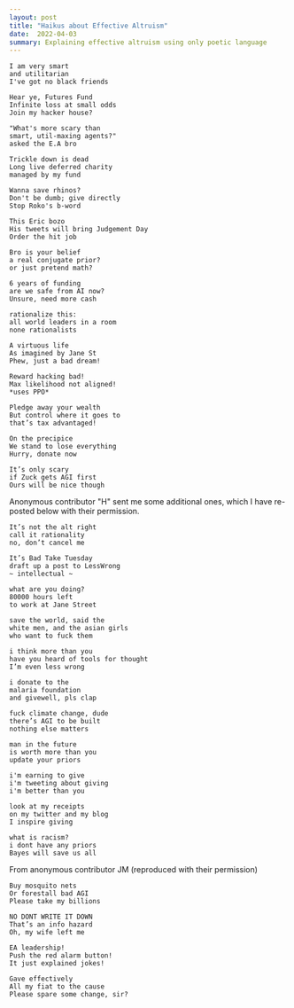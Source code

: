 ```yaml
---
layout: post
title: "Haikus about Effective Altruism"
date:  2022-04-03
summary: Explaining effective altruism using only poetic language
---
```


```
I am very smart
and utilitarian
I've got no black friends
```

```
Hear ye, Futures Fund
Infinite loss at small odds
Join my hacker house?
```

```
"What's more scary than
smart, util-maxing agents?" 
asked the E.A bro
```

```
Trickle down is dead
Long live deferred charity
managed by my fund
```

```
Wanna save rhinos?
Don't be dumb; give directly
Stop Roko's b-word
```

```
This Eric bozo
His tweets will bring Judgement Day
Order the hit job
```

```
Bro is your belief
a real conjugate prior?
or just pretend math?
```

```
6 years of funding
are we safe from AI now?
Unsure, need more cash
```

```
rationalize this:
all world leaders in a room
none rationalists
```

```
A virtuous life
As imagined by Jane St
Phew, just a bad dream!
```

```
Reward hacking bad!
Max likelihood not aligned!
*uses PPO*
```

```
Pledge away your wealth
But control where it goes to
that’s tax advantaged!
```

```
On the precipice
We stand to lose everything
Hurry, donate now
```

```
It’s only scary
if Zuck gets AGI first
Ours will be nice though
```

Anonymous contributor "H" sent me some additional ones, which I have re-posted below with their permission.

```
It’s not the alt right 
call it rationality
no, don’t cancel me
```

```
It’s Bad Take Tuesday 
draft up a post to LessWrong
~ intellectual ~
```

```
what are you doing?
80000 hours left
to work at Jane Street
```

```
save the world, said the 
white men, and the asian girls
who want to fuck them 
```

```
i think more than you
have you heard of tools for thought 
I’m even less wrong 
```

```
i donate to the
malaria foundation
and givewell, pls clap
```

```
fuck climate change, dude
there’s AGI to be built
nothing else matters
```

```
man in the future
is worth more than you
update your priors
```

```
i'm earning to give
i'm tweeting about giving
i'm better than you
```

```
look at my receipts
on my twitter and my blog
I inspire giving
```

```
what is racism?
i dont have any priors
Bayes will save us all
```

From anonymous contributor JM (reproduced with their permission)

```
Buy mosquito nets
Or forestall bad AGI
Please take my billions
```

```
NO DONT WRITE IT DOWN
That’s an info hazard
Oh, my wife left me
```

```
EA leadership!
Push the red alarm button!
It just explained jokes!
```

```
Gave effectively
All my fiat to the cause
Please spare some change, sir?
```
